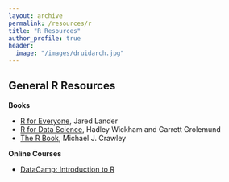 ```yaml
---
layout: archive
permalink: /resources/r
title: "R Resources"
author_profile: true
header:
  image: "/images/druidarch.jpg"
---
```



<h2>General R Resources</h2>

<b>Books</b>
+ [R for Everyone](https://www.amazon.com/Everyone-Advanced-Analytics-Graphics-Addison-Wesley/dp/013454692X/ref=sr_1_1?keywords=r+for+everyone&qid=1556410843&s=gateway&sr=8-1), Jared Lander
+ [R for Data Science](https://www.amazon.com/Data-Science-Transform-Visualize-Model/dp/1491910399/ref=sr_1_4?keywords=r+for+everyone&qid=1556410843&s=gateway&sr=8-4), Hadley Wickham and Garrett Grolemund
+ [The R Book](https://www.amazon.com/R-Book-Michael-J-Crawley/dp/0470973927/ref=sr_1_6?keywords=r+book&qid=1556410995&s=gateway&sr=8-6), Michael J. Crawley

<b>Online Courses</b>
+ [DataCamp: Introduction to R](https://www.datacamp.com/courses/free-introduction-to-r)
